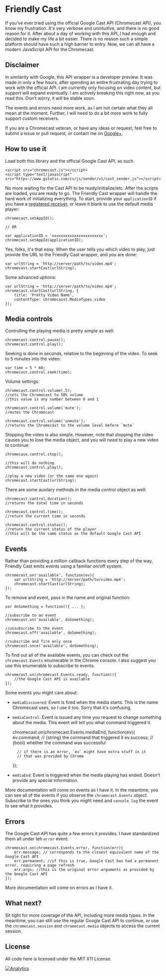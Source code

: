 # Friendly Cast

If you've ever tried using the official Google Cast API (Chromecast API), you know my frustration. It's very verbose and unintuitive, and there is no good reason for it. After about a day of working with this API, I had enough and decided to make my life a bit easier. There is no reason such a simple platform should have such a high barrier to entry. Now, we can all have a modern JavaScript API for the Chromecast. 

## Disclaimer

In similarity with Google, this API wrapper is a developer preview. It was made in only a few hours, after spending an entire frustrating day trying to work with the official API. I am currently only focusing on video content, but support will expand eventually. I am actively breaking this right now, as you read this. Don't worry, it will be stable soon.

The events and errors need more work, as I am not certain what they all mean at the moment. Further, I will need to do a bit more work to fully support custom receivers.

If you are a Chromecast veteran, or have any ideas or request, feel free to submit a issue or pull request, or contact me on [Google+](https://www.google.com/+KirilVatev).

## How to use it

Load both this library and the official Google Cast API, as such

    <script src="chromecast.js"></script>
    <script type="text/javascript" src="https://www.gstatic.com/cv/js/sender/v1/cast_sender.js"></script>

No more waiting for the Cast API to be ready/initialize/etc. After the scripts are loaded, you are ready to go. The Friendly Cast wrapper will handle the hard work of initializing everything. To start, provide your `applicationID` if you have a [registered receiver](https://developers.google.com/cast/docs/registration), or leave it blank to use the default media player:

    chromecast.setAppId();
    
    // OR
    
    var applicationID = 'xxxxxxxxxxxxxxxxxxxxxxx';
    chromecast.setAppId(applicationID);
    
Yes, folks, it's that easy. When the user tells you which video to play, just provide the URL to the Friendly Cast wrapper, and you are done:

    var urlString = 'http://server/path/to/video.mp4';
    chromecast.startCast(urlString);
    
Some advanced uptions:

    var urlString = 'http://server/path/to/video.mp4';
    chromecast.startCast(urlString, {
        title: 'Pretty Video Name',
        contentType: chromecasst.MediaTypes.video
    });

## Media controls

Controlling the playing media is pretty simple as well:

    chromecast.control.pause();
    chromecast.control.play();
    
Seeking is done in seconds, relative to the beginning of the video. To seek to 5 minutes into the video:

    var time = 5 * 60;
    chromecast.control.seek(time);
    
Volume settings:

    chromecast.control.volume(.5);
    //sets the Chromecast to 50% volume
    //this value is any number between 0 and 1
    
    chromecast.control.volume('mute');
    //mutes the Chromecast
    
    chromecast.control.volume('unmute');
    //returns the Chromecast to the volume level before `mute`
    
Stopping the video is also simple. However, note that stopping the video causes you to lose the media object, and you will need to play a new video to continue:

    chromecase.control.stop();
    
    //this will do nothing
    chromecast.control.play();
    
    //play a new video (or the same one again)
    chromecast.startCast(urlString);
    
There are some auxilary methods in the media control object as well:

    chromecast.control.duration();
    //returns the total time in seconds
    
    chromecast.control.time();
    //return the current time in seconds
    
    chromecast.control.status();
    //return the current status of the player
    //this will be the same status as the default Google Cast API

## Events

Rather than providing a million callback functions every step of the way, Friendly Cast emits events using a familiar on/off system.

    chromecast.on('available', function(ev){
        var urlString = 'http://server/path/to/video.mp4';
        chromecast.startCast(urlString);
    });
    
To remove and event, pass in the name and original function:

    var doSomething = function(){ ... };
    
    //subscribe to an event
    chromecast.on('available', doSomething);
    
    //unsubscribe to the event
    chromecast.off('available', doSomething);
    
    //subscribe and fire only once
    chromecast.once('available', doSomething);
    
To find out all of the available events, you can check out the `chromecast.Events` enumerable in the Chrome console. I also suggest you use this enumerable to subscribe to events:

    chromecast.on(chromecast.Events.ready, function(){
        //the Google Cast API is available
    });

Some events you might care about:

* `mediaDiscovered`: Event is fired when the media starts. This is the name Chromecast uses, so I use it too. Sorry that it's confusing.
* `mediaControl`: Event is issued any time you request to change something about the media. This event will tell you what command triggered it.

    chromecast.on(chromecast.Events.mediaEnd, function(ev){
        ev.command; // {string} the command that triggered it
        ev.success; // {bool} whether the command was successful
        
        // if there is an error, `ev` might have extra stuff in it
        // that was provided by Chrome
    });
    
* `mediaEnd`: Event is triggered when the media playing has ended. Doesn't provide any special information.

More documentation will come on events as I have it. In the meantime, you can see all of the events if you observe the `chromecast.Events` object. Subscribe to the ones you think you might need and `console.log` the event to see what it provides.

## Errors

The Google Cast API has quite a few errors it provides. I have standardized them all under teh `error` event:

    chromecast.on(chromecast.Events.error, function(err){
        err.message; // corresponds to the closest equivalent name of the Google Cast API
        err.permanent; //if this is true, Google Cast has had a permanent error, requiring a page refresh
        err.args; //this is the original error arguments as provided by the Google Cast API
    });
    
More documentation will come on errors as I have it.

## What next?

Sit tight for more coverage of the API, including more media types. In the meantime, you can still use the regular Google Cast API to continue, or use the `chromecast.session` and `chromecast.media` objects to access the current session.

## License

All code here is licensed under the MIT X11 License.

[![Analytics](https://ga-beacon.appspot.com/UA-17159207-7/friendly-cast/readme)](https://github.com/igrigorik/ga-beacon)
